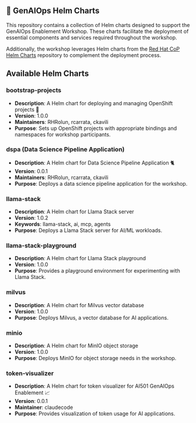 ## 🎈 GenAIOps Helm Charts

This repository contains a collection of Helm charts designed to support the GenAIOps Enablement Workshop. These charts facilitate the deployment of essential components and services required throughout the workshop.

Additionally, the workshop leverages Helm charts from the [Red Hat CoP Helm Charts](https://github.com/redhat-cop/helm-charts/) repository to complement the deployment process.

## Available Helm Charts

### bootstrap-projects
- **Description**: A Helm chart for deploying and managing OpenShift projects 🦆
- **Version**: 1.0.0
- **Maintainers**: RHRolun, rcarrata, ckavili
- **Purpose**: Sets up OpenShift projects with appropriate bindings and namespaces for workshop participants.

### dspa (Data Science Pipeline Application)
- **Description**: A Helm chart for Data Science Pipeline Application 🐈
- **Version**: 0.0.1
- **Maintainers**: RHRolun, rcarrata, ckavili
- **Purpose**: Deploys a data science pipeline application for the workshop.

### llama-stack
- **Description**: A Helm chart for Llama Stack server
- **Version**: 1.0.2
- **Keywords**: llama-stack, ai, mcp, agents
- **Purpose**: Deploys a Llama Stack server for AI/ML workloads.

### llama-stack-playground
- **Description**: A Helm chart for Llama Stack playground
- **Version**: 1.0.0
- **Purpose**: Provides a playground environment for experimenting with Llama Stack.

### milvus
- **Description**: A Helm chart for Milvus vector database
- **Version**: 1.0.0
- **Purpose**: Deploys Milvus, a vector database for AI applications.

### minio
- **Description**: A Helm chart for MinIO object storage
- **Version**: 1.0.0
- **Purpose**: Deploys MinIO for object storage needs in the workshop.

### token-visualizer
- **Description**: A Helm chart for token visualizer for AI501 GenAIOps Enablement 📈
- **Version**: 0.0.1
- **Maintainer**: claudecode
- **Purpose**: Provides visualization of token usage for AI applications.
